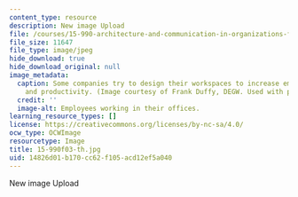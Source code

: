 ```yaml
---
content_type: resource
description: New image Upload
file: /courses/15-990-architecture-and-communication-in-organizations-fall-2003/14826d01b170cc62f105acd12ef5a040_15-990f03-th.jpg
file_size: 11647
file_type: image/jpeg
hide_download: true
hide_download_original: null
image_metadata:
  caption: Some companies try to design their workspaces to increase employee communication
    and productivity. (Image courtesy of Frank Duffy, DEGW. Used with permission.)
  credit: ''
  image-alt: Employees working in their offices.
learning_resource_types: []
license: https://creativecommons.org/licenses/by-nc-sa/4.0/
ocw_type: OCWImage
resourcetype: Image
title: 15-990f03-th.jpg
uid: 14826d01-b170-cc62-f105-acd12ef5a040
---
```

New image Upload